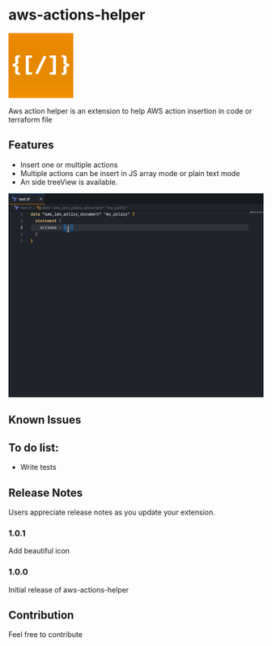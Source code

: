 # aws-actions-helper

![Logo](./images/aws_actions_helper_icon.png)

Aws action helper is an extension to help AWS action insertion in code or terraform file

## Features

- Insert one or multiple actions
- Multiple actions can be insert in JS array mode or plain text mode
- An side treeView is available.
  
![Multiple insertion](./images/demo.gif)


## Known Issues


## To do list:

- Write tests

## Release Notes

Users appreciate release notes as you update your extension.

### 1.0.1

Add beautiful icon

### 1.0.0

Initial release of aws-actions-helper

## Contribution

Feel free to contribute
